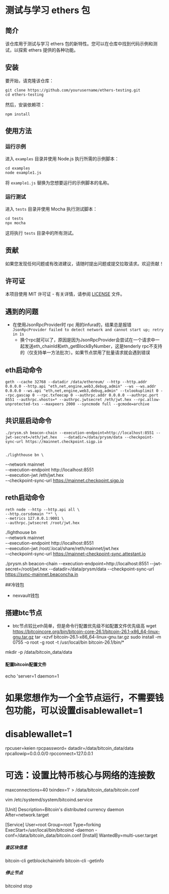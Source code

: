 # 测试与学习 ethers 包

## 简介

该仓库用于测试与学习 ethers 包的新特性。您可以在仓库中找到代码示例和测试，以探索 ethers 提供的各种功能。

## 安装

要开始，请克隆该仓库：

```
git clone https://github.com/yourusername/ethers-testing.git
cd ethers-testing
```

然后，安装依赖项：

```
npm install
```

## 使用方法

### 运行示例

进入 `examples` 目录并使用 Node.js 执行所需的示例脚本：

```
cd examples
node example1.js
```

将 `example1.js` 替换为您想要运行的示例脚本的名称。

### 运行测试

进入 `tests` 目录并使用 Mocha 执行测试脚本：

```
cd tests
npx mocha
```

这将执行 `tests` 目录中的所有测试。

## 贡献

如果您发现任何问题或有改进建议，请随时提出问题或提交拉取请求。欢迎贡献！

## 许可证

本项目使用 MIT 许可证 - 有关详情，请参阅 [LICENSE](LICENSE) 文件。


## 遇到的问题

- 在使用JsonRpcProvider时 rpc 用的infura的，结果总是报错
    ```JsonRpcProvider failed to detect network and cannot start up; retry in 1s```
    -  换个rpc就可以了，原因是因为JsonRpcProvider会尝试在一个请求中一起发送eth_chainId和eth_getBlockByNumber，这是tenderly rpc不支持的（仅支持单一方法批次）。如果节点禁用了批量请求就会遇到错误



## eth启动命令
    geth --cache 32768 --datadir /data/ethereum/ --http --http.addr 0.0.0.0 --http.api "eth,net,engine,web3,debug,admin" --ws --ws.addr 0.0.0.0 --ws.api "eth,net,engine,web3,debug,admin" --txlookuplimit 0 --rpc.gascap 0 --rpc.txfeecap 0 --authrpc.addr 0.0.0.0 --authrpc.port 8551 --authrpc.vhosts=* --authrpc.jwtsecret /eth/jwt.hex --rpc.allow-unprotected-txs --maxpeers 2000 --syncmode full --gcmode=archive



## 共识层启动命令

    ./prysm.sh beacon-chain --execution-endpoint=http://localhost:8551 --jwt-secret=/eth/jwt.hex   --datadir=/data/prysm/data --checkpoint-sync-url https://mainnet.checkpoint.sigp.io


    ./lighthouse bn \
  --network mainnet \
  --execution-endpoint http://localhost:8551 \
  --execution-jwt /eth/jwt.hex \
  --checkpoint-sync-url https://mainnet.checkpoint.sigp.io 



  ## reth启动命令
    reth node --http --http.api all \
    --http.corsdomain "*" \
    --metrics 127.0.0.1:9001 \
    --authrpc.jwtsecret /root/jwt.hex

  ./lighthouse bn \
  --network mainnet \
  --execution-endpoint http://localhost:8551 \
  --execution-jwt /root/.local/share/reth/mainnet/jwt.hex \
  --checkpoint-sync-url https://mainnet-checkpoint-sync.attestant.io

  ./prysm.sh beacon-chain --execution-endpoint=http://localhost:8551 --jwt-secret=/root/jwt.hex   --datadir=/data/prysm/data --checkpoint-sync-url https://sync-mainnet.beaconcha.in

    









##冷钱包


- nexvault钱包





## 搭建btc节点
  - btc节点较比eth简单，但是命令行配置优先级不如配置文件优先级高
wget https://bitcoincore.org/bin/bitcoin-core-26.1/bitcoin-26.1-x86_64-linux-gnu.tar.gz
tar -xzvf bitcoin-26.1-x86_64-linux-gnu.tar.gz
sudo install -m 0755 -o root -g root -t /usr/local/bin bitcoin-26.1/bin/*

mkdir -p /data/bitcoin_data/data


#### 配置bitcoin配置文件
echo 'server=1
daemon=1
# 如果您想作为一个全节点运行，不需要钱包功能，可以设置disablewallet=1
# disablewallet=1
rpcuser=keien
rpcpassword=
datadir=/data/bitcoin_data/data
rpcallowip=0.0.0.0/0
rpcconnect=127.0.0.1
# 可选：设置比特币核心与网络的连接数
maxconnections=40
txindex=1' >  /data/bitcoin_data/bitcoin.conf


vim /etc/systemd/system/bitcoind.service

[Unit]
Description=Bitcoin's distributed currency daemon
After=network.target

[Service]
User=root
Group=root
Type=forking
ExecStart=/usr/local/bin/bitcoind -daemon -conf=/data/bitcoin_data/bitcoin.conf
[Install]
WantedBy=multi-user.target


##### 查区块信息
 bitcoin-cli getblockchaininfo
 bitcoin-cli -getinfo


 ##### 停止节点
 bitcoind stop

 